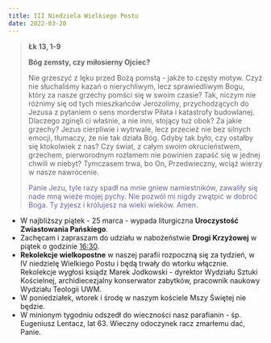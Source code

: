 ```yaml
---
title: III Niedziela Wielkiego Postu
date: 2022-03-20
---
```


> **Łk 13, 1-9**
>
> **Bóg zemsty, czy miłosierny Ojciec?**
>
> Nie grzeszyć z lęku przed Bożą pomstą - jakże to częsty motyw. Czyż nie słuchaliśmy kazań o nierychliwym, lecz sprawiedliwym Bogu, który za nasze grzechy pomści się w swoim czasie? Tak, niczym nie różnimy się od tych mieszkańców Jerozolimy, przychodzących do Jezusa z pytaniem o sens morderstw Piłata i katastrofy budowlanej. Dlaczego zginęli ci właśnie, a nie inni, stojący tuż obok? Za jakie grzechy? Jezus cierpliwie i wytrwale, lecz przecież nie bez silnych emocji, tłumaczy, że nie tak działa Bóg. Gdyby tak było, czy ostałby się ktokolwiek z nas? Czy świat, z całym swoim okrucieństwem, grzechem, pierworodnym rozłamem nie powinien zapaść się w jednej chwili w niebyt? Tymczasem trwa, bo On, Przedwieczny, wciąż wierzy w nasze nawrócenie.
>
> <span style="color: #666699;"> Panie Jezu, tyle razy spadł na mnie gniew namiestników, zawaliły się nade mną wieże mojej pychy. Nie pozwól mi nigdy zwątpić w dobroć Boga. Ty żyjesz i królujesz na wieki wieków. Amen.
> &nbsp;

- W najbliższy piątek - 25 marca - wypada liturgiczna **Uroczystość Zwiastowania Pańskiego**.
- Zachęcam i zapraszam do udziału w nabożeństwie **Drogi Krzyżowej** w piątek o godzinie <u>16:30</u>.
- **Rekolekcje wielkopostne** w naszej parafii rozpoczną się za tydzień, w IV niedzielę Wielkiego Postu i będą trwały do wtorku włącznie. Rekolekcje wygłosi ksiądz Marek Jodkowski - dyrektor Wydziału Sztuki Kościelnej, archidiecezjalny konserwator zabytków, pracownik naukowy Wydziału Teologii UWM.
- W poniedziałek, wtorek i środę w naszym kościele Mszy Świętej nie będzie.
- W minionym tygodniu odszedł do wieczności nasz parafianin - śp. Eugeniusz Lentacz, lat 63. Wieczny odoczynek racz zmarłemu dać, Panie.
